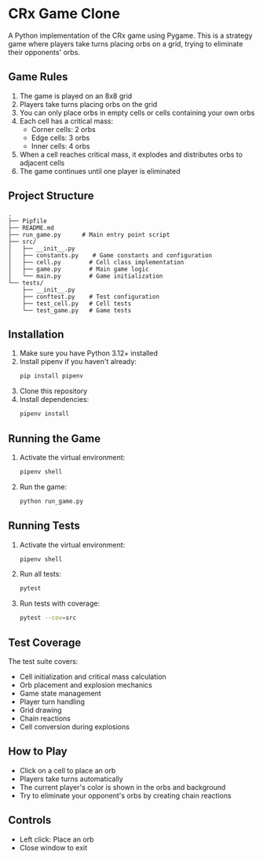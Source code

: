 # CRx Game Clone

A Python implementation of the CRx game using Pygame. This is a strategy game where players take turns placing orbs on a grid, trying to eliminate their opponents' orbs.

## Game Rules

1. The game is played on an 8x8 grid
2. Players take turns placing orbs on the grid
3. You can only place orbs in empty cells or cells containing your own orbs
4. Each cell has a critical mass:
   - Corner cells: 2 orbs
   - Edge cells: 3 orbs
   - Inner cells: 4 orbs
5. When a cell reaches critical mass, it explodes and distributes orbs to adjacent cells
6. The game continues until one player is eliminated

## Project Structure

```
.
├── Pipfile
├── README.md
├── run_game.py      # Main entry point script
├── src/
│   ├── __init__.py
│   ├── constants.py    # Game constants and configuration
│   ├── cell.py        # Cell class implementation
│   ├── game.py        # Main game logic
│   └── main.py        # Game initialization
└── tests/
    ├── __init__.py
    ├── conftest.py    # Test configuration
    ├── test_cell.py   # Cell tests
    └── test_game.py   # Game tests
```

## Installation

1. Make sure you have Python 3.12+ installed
2. Install pipenv if you haven't already:
   ```bash
   pip install pipenv
   ```
3. Clone this repository
4. Install dependencies:
   ```bash
   pipenv install
   ```

## Running the Game

1. Activate the virtual environment:
   ```bash
   pipenv shell
   ```
2. Run the game:
   ```bash
   python run_game.py
   ```

## Running Tests

1. Activate the virtual environment:
   ```bash
   pipenv shell
   ```
2. Run all tests:
   ```bash
   pytest
   ```
3. Run tests with coverage:
   ```bash
   pytest --cov=src
   ```

## Test Coverage

The test suite covers:
- Cell initialization and critical mass calculation
- Orb placement and explosion mechanics
- Game state management
- Player turn handling
- Grid drawing
- Chain reactions
- Cell conversion during explosions

## How to Play

- Click on a cell to place an orb
- Players take turns automatically
- The current player's color is shown in the orbs and background
- Try to eliminate your opponent's orbs by creating chain reactions

## Controls

- Left click: Place an orb
- Close window to exit
